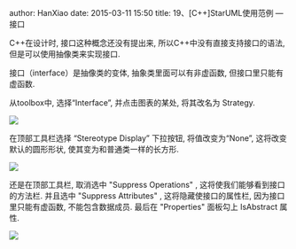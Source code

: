 author: HanXiao
date: 2015-03-11 15:50
title: 19、[C++]StarUML使用范例 — 接口

C++在设计时, 接口这种概念还没有提出来, 所以C++中没有直接支持接口的语法, 但是可以使用抽像类来实现接口.

接口（interface）是抽像类的变体, 抽象类里面可以有非虚函数, 但接口里只能有虚函数.

从toolbox中, 选择“Interface”, 并点击图表的某处, 将其改名为 Strategy.

![](http://i59.tinypic.com/30mtlhh.jpg)

在顶部工具栏选择 “Stereotype Display” 下拉按钮, 将值改变为“None”, 这将改变默认的圆形形状, 使其变为和普通类一样的长方形.

![](http://i58.tinypic.com/257dllg.jpg)

还是在顶部工具栏, 取消选中 "Suppress Operations" , 这将使我们能够看到接口的方法栏.
并且选中 "Suppress Attributes" , 这将隐藏使接口的属性栏, 因为接口里只能有虚函数, 不能包含数据成员.
最后在 "Properties" 面板勾上 IsAbstract 属性.

![](http://i62.tinypic.com/121eatf.jpg)
